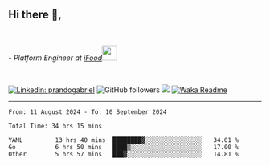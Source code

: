 <h2>Hi there  👋,</h2> </br>

<p><em>- Platform Engineer at <a href="https://www.ifood.com.br/">iFood</a><img src="https://media.giphy.com/media/WUlplcMpOCEmTGBtBW/giphy.gif" width="30"> 
</em></p></br>


[![Linkedin: prandogabriel](https://img.shields.io/badge/-prandogabriel-blue?style=flat-square&logo=Linkedin&logoColor=white&link=https://www.linkedin.com/in/prandogabriel/)](https://www.linkedin.com/in/prandogabriel)
![GitHub followers](https://img.shields.io/github/followers/prandogabriel?label=Follow&style=social)
![](https://visitor-badge.glitch.me/badge?page_id=prandogabriel.prandogabriel)
[![Waka Readme](https://github.com/prandogabriel/prandogabriel/actions/workflows/update-stats.yml.yml/badge.svg)](https://github.com/prandogabriel/prandogabriel/actions/workflows/update-stats.yml.yml)

---

<!--START_SECTION:waka-->

```golang
From: 11 August 2024 - To: 10 September 2024

Total Time: 34 hrs 15 mins

YAML         13 hrs 40 mins  ████████▓░░░░░░░░░░░░░░░░   34.01 %
Go           6 hrs 50 mins   ████▒░░░░░░░░░░░░░░░░░░░░   17.00 %
Other        5 hrs 57 mins   ███▓░░░░░░░░░░░░░░░░░░░░░   14.81 %
```

<!--END_SECTION:waka-->
